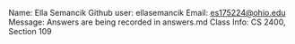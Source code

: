 Name: Ella Semancik
Github user: ellasemancik
Email: es175224@ohio.edu
Message: Answers are being recorded in answers.md
Class Info: CS 2400, Section 109
